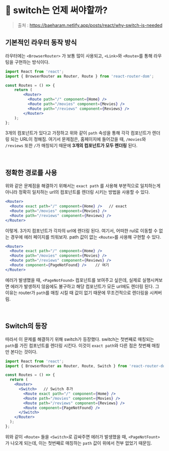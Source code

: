 # 📌 switch는 언제 써야할까?

> 출처 : https://baeharam.netlify.app/posts/react/why-switch-is-needed

## 기본적인 라우터 동작 방식

라우터에는 `<BrowserRouter>` 가 보통 많이 사용되고, `<Link>`와 `<Route>`를 통해 라우팅을 구현하는 방식이다.

```jsx
import React from 'react';
import { BrowserRouter as Router, Route } from 'react-router-dom';

const Routes = () => {
    return (
    	<Router>
          <Route path="/" component={Home} />
          <Route path="/movies" component={Movies} />
          <Route path="/reviews" component={Reviews} />
        </Router>
    );
};
```

3개의 컴포넌트가 있다고 가정하고 위와 같이 `path` 속성을 통해 각각 컴포넌트가 렌더링 되는 URL이 정해짐. 여기서 문제점은, 홈페이지에 들어갔을 때, `/movies`와 `/reviews` 또한 `/`가 매칭되기 때문에 **3개의 컴포넌트가 모두 렌더링** 된다.

<br/>

## 정확한 경로를 사용

위와 같은 문제점을 해결하기 위해서는 `exact path` 를 사용해 부분적으로 일치하는게 아니라 정확히 일치하는 url의 컴포넌트를 렌더링 시키는 방법을 사용할 수 있다.

```jsx
<Router>
  <Route exact path="/" component={Home} />   // exact
  <Route path="/movies" component={Movies} />
  <Route path="/reviews" component={Reviews} />
</Router>
```

이렇게. 3가지 컴포넌트가 각자의 url에 렌더링 된다. 여기서, 어떠한 rul로 이동할 수 없는 경우에 에러 페이지를 띄워보자. path 값이 없는 `<Route>`를 사용해 구현할 수 있다.

```jsx
<Router>
  <Route exact path="/" component={Home} />
  <Route path="/movies" component={Movies} />
  <Route path="/reviews" component={Reviews} />
  <Route component={PageNotFound} />    // 여기
</Router>
```

에러가 발생했을 때, `<PageNotFound>` 컴포넌트를 보여주고 싶은데, 실제로 실행시켜보면 에러가 발생하지 않음에도 불구하고 해당 컴포넌트가 모든 url에도 렌더링 된다. 그 이유는 router가 `path`를 매칭 시킬 때 값이 없기 때문에 무조건적으로 렌더링을 시켜버림.

<br/>

## Switch의 등장

따라서 이 문제를 해결하기 위해 switch가 등장했다. switch는 첫번째로 매칭되는 `path`를 가진 컴포넌트를 렌더링 시킨다. 이것이 `exact path`와 다른 점은 첫번째 매칭만 본다는 것이다.

```jsx
import React from 'react';
import { BrowserRouter as Router, Route, Switch } from 'react-router-dom';

const Routes = () => {
  return (
    <Router>
      <Switch>   // Switch 추가
        <Route exact path="/" component={Home} />
        <Route path="/movies" component={Movies} />
        <Route path="/reviews" component={Reviews} />
        <Route component={PageNotFound} />
      </Switch>
    </Router>
  );
};
```

위와 같이 `<Route>` 들을 `<Switch>`로 감싸주면 에러가 발생했을 때, `<PageNotFount>` 가 나오게 되는데, 이는 첫번째로 매칭하는 `path` 값이 위에서 전부 없었기 때문임.